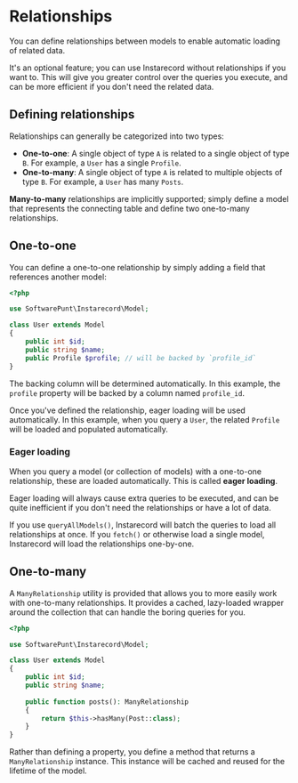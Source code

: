 # Relationships
You can define relationships between models to enable automatic loading of related data.

It's an optional feature; you can use Instarecord without relationships if you want to. This will give you greater control over the queries you execute, and can be more efficient if you don't need the related data.

## Defining relationships
Relationships can generally be categorized into two types:

 - **One-to-one**: A single object of type `A` is related to a single object of type `B`. For example, a `User` has a single `Profile`.
 - **One-to-many**: A single object of type `A` is related to multiple objects of type `B`. For example, a `User` has many `Posts`.

**Many-to-many** relationships are implicitly supported; simply define a model that represents the connecting table and define two one-to-many relationships.

## One-to-one
You can define a one-to-one relationship by simply adding a field that references another model:

```php
<?php

use SoftwarePunt\Instarecord\Model;

class User extends Model
{
    public int $id;
    public string $name;
    public Profile $profile; // will be backed by `profile_id`
}
```

The backing column will be determined automatically. In this example, the `profile` property will be backed by a column named `profile_id`. 

Once you've defined the relationship, eager loading will be used automatically. In this example, when you query a `User`, the related `Profile` will be loaded and populated automatically.

### Eager loading
When you query a model (or collection of models) with a one-to-one relationship, these are loaded automatically. This is called **eager loading**.

Eager loading will always cause extra queries to be executed, and can be quite inefficient if you don't need the relationships or have a lot of data.

If you use `queryAllModels()`, Instarecord will batch the queries to load all relationships at once. If you `fetch()` or otherwise load a single model, Instarecord will load the relationships one-by-one.

## One-to-many
A `ManyRelationship` utility is provided that allows you to more easily work with one-to-many relationships. It provides a cached, lazy-loaded wrapper around the collection that can handle the boring queries for you.

```php
<?php

use SoftwarePunt\Instarecord\Model;

class User extends Model
{
    public int $id;
    public string $name;
    
    public function posts(): ManyRelationship
    {
        return $this->hasMany(Post::class);
    }
}
```

Rather than defining a property, you define a method that returns a `ManyRelationship` instance. This instance will be cached and reused for the lifetime of the model.